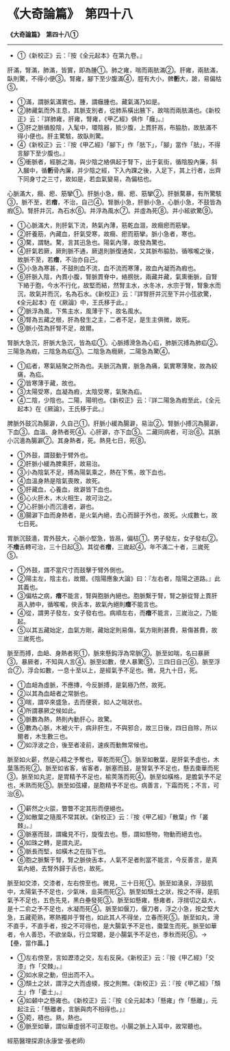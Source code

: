# 《大奇論篇》　第四十八



**《大奇論篇》　第四十八①**


---
- ①《新校正》云：『按《全元起本》在第九卷。』


肝滿，腎滿，肺滿，皆實，即為腫①。肺之雍，喘而兩胠滿②。肝雍，兩胠滿，臥則驚，不得小便③。腎雍，腳下至少腹滿④，脛有大小，髀**䯒**大，跛，易偏枯⑤。
- ①滿，謂脈氣滿實也。腫，謂癰腫也。藏氣滿乃如是。
- ②肺藏氣而外主息，其脈支別者，從肺系橫出腋下，故喘而兩胠滿也。《新校正》云：『詳肺雍，肝雍，腎雍，《甲乙經》俱作「癰」。』
- ③肝之脈循股陰，入髦中，環陰器，抵少腹，上貫肝鬲，布脇肋，故胠滿不得小便也。肝主驚駭，故臥則驚。
- ④《新校正》云：『按《甲乙經》「腳下」作「胠下」，「腳」當作「胠」，不得言腳下至少腹也。』
- ⑤衝脈者，經脈之海，與少陰之絡俱起于腎下，出于氣街，循陰股內廉，斜入膕中，循**䯒**骨內廉，并少陰之經，下入內踝之後，入足下，其上行者，出齊下同身寸之三寸，故如是，若血氣變易，為偏枯也。


心脈滿大，癎、瘛、筋攣①。肝脈小急，癎、瘛、筋攣②。肝脈騖暴，有所驚駭③，脈不至，若**瘖**，不治，自己④。腎脈小急，肝脈小急，心脈小急，不鼓皆為瘕⑤。腎肝并沉，為石水⑥。并浮為風水⑦。并虛為死⑧。并小絃欲驚⑨。
- ①心脈滿大，則肝氣下流，熱氣內薄，筋乾血涸，故癎瘛而筋攣。
- ②肝養筋，內藏血，肝氣受寒，故癎、瘛而筋攣。脈小急者，寒也。
- ③騖，謂馳。騖，言其迅急也。陽氣內薄，故發為驚也。
- ④肝氣若厥，厥則脈不通，厥退則脈復通矣，又其脈布脇肋，循喉嚨之後，故脈不至，若**瘖**，不治亦自己。
- ⑤小急為寒甚，不鼓則血不流，血不流而寒薄，故血內凝而為瘕也。
- ⑥肝脈入陰，內貫小腹，腎脈貫脊中，絡膀胱，兩藏并藏，氣熏衝脈，自腎下絡于胞，今水不行化，故堅而結，然腎主水，水冬冰，水宗于腎，腎象水而沉，故氣并而沉，名為石水。《新校正》云：『詳腎肝并沉至下并小弦欲驚，《全元起本》在《厥論》中，王氏移于此。』
- ⑦脈浮為風，下焦主水，風薄于下，故名風水。
- ⑧腎為五藏之根，肝為發生之主，二者不足，是生主俱微，故死。
- ⑨脈小弦為肝腎不足，故爾。


腎脈大急沉，肝脈大急沉，皆為疝①。心脈搏滑急為心疝，肺脈沉搏為肺疝②。三陽急為瘕，三陰急為疝③。二陰急為癇厥，二陽急為驚④。
- ①疝者，寒氣結聚之所為也。夫脈沉為實，脈急為痛，氣實寒薄聚，故為絞痛，為疝。
- ②皆寒薄于藏，故也。
- ③太陽受寒，血凝為瘕，太陰受寒，氣聚為疝。
- ④二陰，少陰也。二陽，陽明也。《新校正》云：『詳二陽急為瘕至此，《全元起本》在《厥論》，王氏移于此。』


脾脈外鼓沉為腸澼，久自己①。肝脈小緩為腸澼，易治②。腎脈小搏沉為腸澼，下血③。血溫、身熱者死④。心肝澼，亦下血⑤。二藏同病者，可治⑥。其脈小沉濇為腸澼⑦。其身熱者，死。熱見七日，死⑧。
- ①外鼓，謂鼓動于臂外也。
- ②肝脈小緩為脾乘肝，故易治。
- ③小為陰氣不足，搏為陽氣乘之，熱在下焦，故下血也。
- ④血溫身熱是陰氣喪敗，故死。
- ⑤肝藏血，心養血，故澼皆下血也。
- ⑥心火肝木，木火相生，故可治之。
- ⑦心肝脈小而沉濇者，澼也。
- ⑧腸澼下血而身熱者，是火氣內絕，去心而歸于外也，故死。火成數七，故七日死。


胃脈沉鼓濇，胃外鼓大，心脈小堅急，皆鬲，偏枯①。男子發左，女子發右②。不**瘖**舌轉可治，三十日起③。其從者**瘖**，三嵗起④。年不滿二十者，三嵗死⑤。
- ①外鼓，謂不當尺寸而鼓擊于臂外側也。
- ②陽主左，陰主右，故爾。《陰陽應象大論》曰：『左右者，陰陽之道路。』此其義也。
- ③偏枯之病，**瘖**不能言，腎與胞脈內絕也。胞脈繫于腎，腎之脈從腎上貫肝鬲入肺中，循喉嚨，俠舌本，故氣內絕則**瘖**不能言也。
- ④從，謂男子發左，女子發右也。病順左右，而**瘖**不能言，三嵗治之，乃能起。
- ⑤以其五藏始定，血氣方剛，藏始定則易傷，氣方剛則甚費，易傷甚費，故三嵗死也。


脈至而搏，血衄、身熱者死①，脈來懸鈎浮為常脈②。脈至如喘，名曰暴厥③。暴厥者，不知與人言④。脈至如數，使人暴驚⑤，三四日自己⑥。脈至浮合⑦，浮合如數，一息十至以上，是經氣予不足也。微，見九十日，死。
- ①血衄為虛脈，不應摶，今反脈搏，是氣極乃然，故死。
- ②以其為血衄者之常脈也。
- ③喘，謂卒來盛急，去而便衰，如人之喘狀也。
- ④所謂暴厥之候如此。
- ⑤脈數為熱，熱則內動肝心，故驚。
- ⑥數為心脈，木被火干，病非肝生，不與邪合，故三日後，四日自除，所以爾者，木生數三也。
- ⑦如浮波之合，後至者凌前，速疾而動無常候也。


脈至如火薪，然是心精之予奪也，草乾而死①。脈至如散葉，是肝氣予虛也，木葉落而死②。脈至如省客，省客者，脈塞而鼓，是腎氣予不足也，懸去棗華而死③。脈至如丸泥，是胃精予不足也，榆莢落而死④。脈至如橫格，是膽氣予不足也，禾熟而死⑤。脈至如弦縷，是胞精予不足也。病善言，下霜而死；不言，可治⑥。
- ①薪然之火燄，瞥瞥不定其形而便絕也。
- ②如散葉之隨風不常其狀。《新校正》云：『按《甲乙經》「散葉」作「叢棘」。』
- ③脈塞而鼓，謂纔見不行，旋復去也。懸，謂如懸物，物動而絕去也。
- ④如珠之轉，是謂丸泥。
- ⑤脈長而堅，如橫木之在指下也。
- ⑥胞之脈繫于腎，腎之脈俠舌本，人氣不足者則當不能言，今反善言，是真氣內絕，去腎外歸于舌也，故死。


脈至如交漆，交漆者，左右傍至也。微見，三十日死①。脈至如湧泉，浮鼓肌中，太陽氣予不足也，少氣味，韭英而死②。脈至如頹土之狀，按之不得，是肌氣予不足也，五色先見，黑白壘發死③。脈至如懸雍，懸雍者，浮揣切之益大，是十二俞之予不足也，水凝而死④。脈至如偃刀，偃刀者，浮之小急，按之堅大急，五藏菀熟，寒熱獨并于腎也，如此其人不得坐，立春而死⑤。脈至如丸，滑不直手，不直手者，按之不可得也，是大腸氣予不足也，棗葉生而死。脈至如華者，令人善恐，不欲坐臥，行立常聽，是小腸氣予不足也，季秋而死⑥。→【壘，當作藟。】
- ①左右傍至，言如瀝漆之交，左右反戾。《新校正》云：『按《甲乙經》「交漆」作「交棘」。』
- ②如水泉之動，但出而不入。
- ③頹土之狀，謂浮之大而虛緛，按之則無。《新校正》云：『按《甲乙經》「頹土」作「委土」。』
- ④如顙中之懸雍也。《新校正》云：『按《全元起本》「懸雍」作「懸離」，元起注云：「懸離者，言脈與肉不相得也。」』
- ⑤菀，積也。熟，熱也。
- ⑥脈至如華，謂似華虛弱不可正取也。小腸之脈上入耳中，故常聽也。


經筋醫理探源(永康堂‧張老師)


